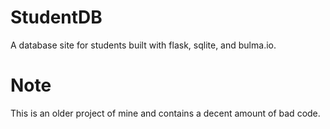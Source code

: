 # StudentDB
A database site for students built with flask, sqlite, and bulma.io.

# Note
This is an older project of mine and contains a decent amount of bad code.
